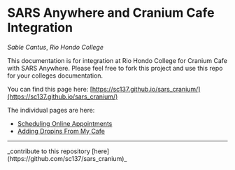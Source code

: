 # SARS Anywhere and Cranium Cafe Integration

_Sable Cantus_, _Rio Hondo College_

This documentation is for integration at Rio Hondo College for Cranium Cafe with SARS Anywhere. Please feel free to fork this project and use this repo for your colleges documentation.

You can find this page here: [https://sc137.github.io/sars_cranium/](https://sc137.github.io/sars_cranium/)

The individual pages are here:

* [Scheduling Online Appointments](https://sc137.github.io/sars_cranium/SchedulingOnline.html)
* [Adding Dropins From My Cafe](https://sc137.github.io/sars_cranium/MyCafeDropIn.html)


<hr />
_contribute to this repository [here](https://github.com/sc137/sars_cranium)_